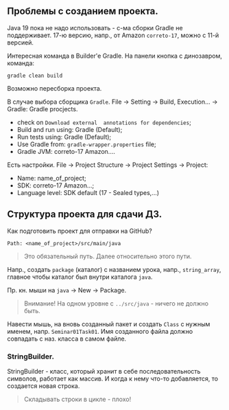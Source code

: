 ## Проблемы с созданием проекта.

Java 19 пока не надо использовать - с-ма сборки Gradle не поддерживает. 17-ю версию, напр., от Amazon `correto-17`, можно с 11-й версией.

Интересная команда в Builder'e Gradle. На панели кнопка с динозавром, команда:

    gradle clean build

Возможно пересборка проекта.

В случае выбора сборщика `Gradle`. File -> Setting -> Build, Execution... -> Gradle: Gradle procjects.
* check on `Download external  annotations for dependencies`;
* Build and run using: Gradle (Default);
* Run tests using: Gradle (Default);
* Use  Gradle from: `gradle-wrapper.properties` file;
* Gradle JVM: correto-17 Amazon....

Есть настройки. File -> Project Structure -> Project Settings -> Project:
* Name: name_of_project;
* SDK: correto-17 Amazon...;
* Language level: SDK default (17 - Sealed types,...)

## Структура проекта для сдачи ДЗ.

Как подготовить проект для отправки на GitHub?

    Path: <name_of_project>/src/main/java

> Это обязательный путь. Далее относительно этого пути.

Напр., создать `package` (каталог) с названием урока, напр., `string_array`, главное чтобы каталог был внутри каталога `java`. 

Пр. кн. мыши на `java` -> New -> Package.

> Внимание! На одном уровне с `../src/java` - ничего не должно быть.

Навести мышь, на вновь созданный пакет и создать `Class` с нужным именем, напр. `Seminar01Task01`. Имя созданного файла должно совпадать с наз. класса в самом файле.

### StringBuilder.

StringBuilder - класс, который хранит в себе последовательность символов, работает как массив. И когда к нему что-то добавляется, то создается новая строка.

> Складывать строки в цикле - плохо!



